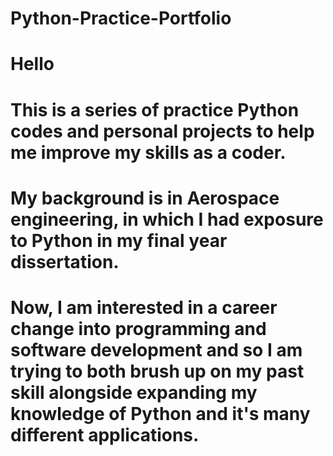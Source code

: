 # Python-Practice-Portfolio
# Hello
# This is a series of practice Python codes and personal projects to help me improve my skills as a coder.
# My background is in Aerospace engineering, in which I had exposure to Python in my final year dissertation. 
# Now, I am interested in a career change into programming and software development and so I am trying to both brush up on my past skill alongside expanding my knowledge of Python and it's many different applications.
